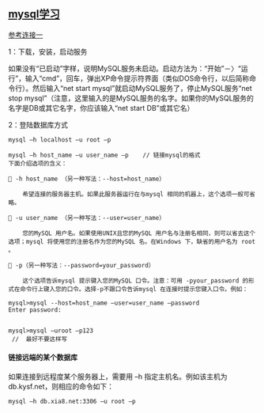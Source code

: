 ## [mysql学习](https://www.w3schools.com/sql/sql_insert.asp)

[参考连接一](http://c.biancheng.net/cpp/html/1455.html)    


1：下载，安装，启动服务

如果没有“已启动”字样，说明MySQL服务未启动。启动方法为：“开始”－〉“运行”，输入“cmd”，回车，弹出XP命令提示符界面（类似DOS命令行，以后简称命令行）。然后输入“net start mysql”就启动MySQL服务了，停止MySQL服务“net stop mysql”（注意，这里输入的是MySQL服务的名字。如果你的MySQL服务的名字是DB或其它名字，你应该输入“net start DB”或其它名）



2：登陆数据库方式

```
mysql –h localhost –u root –p

mysql –h host_name –u user_name –p    // 链接mysql的格式
下面介绍选项的含义：

 -h host_name （另一种写法：--host=host_name） 

    希望连接的服务器主机。如果此服务器运行在与mysql 相同的机器上，这个选项一般可省略。 

 -u user_name （另一种写法：--user=user_name） 

    您的MySQL 用户名。如果使用UNIX且您的MySQL 用户名与注册名相同，则可以省去这个选项；mysql 将使用您的注册名作为您的MySQL 名。在Windows 下，缺省的用户名为 root 。 

 -p（另一种写法：--password=your_password） 

    这个选项告诉mysql 提示键入您的MySQL 口令。注意：可用 -pyour_password 的形式在命令行上键入您的口令。选择-p不跟口令告诉mysql 在连接时提示您键入口令。例如：
    
mysql>mysql --host=host_name –user=user_name –password
Enter password:


```

```
mysql>mysql –uroot –p123
 //  最好不要这样写
```

#### 链接远端的某个数据库

如果连接到远程度某个服务器上，需要用 –h 指定主机名。例如该主机为db.kysf.net，则相应的命令如下：

```
mysql –h db.xia8.net:3306 –u root –p
```



